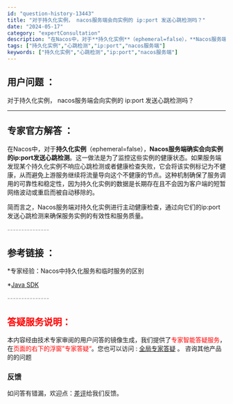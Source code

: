 ```yaml
---
id: "question-history-13443"
title: "对于持久化实例， nacos服务端会向实例的 ip:port 发送心跳检测吗？"
date: "2024-05-17"
category: "expertConsultation"
description: "在Nacos中，对于**持久化实例**（ephemeral=false），**Nacos服务端确实会向实例的ip:port发送心跳检测**。这一做法是为了监控这些实例的健康状态。如果服务端发现某个持久化实例不响应心跳检测或者健康检查失败，它会将该实例标记为不健康，从而避免上游服务继续将流量导向这个不"
tags: ["持久化实例","心跳检测","ip:port","nacos服务端"]
keywords: ["持久化实例","心跳检测","ip:port","nacos服务端"]
---
```


## 用户问题 ： 
 对于持久化实例， nacos服务端会向实例的 ip:port 发送心跳检测吗？  

---------------
## 专家官方解答 ：

在Nacos中，对于**持久化实例**（ephemeral=false），**Nacos服务端确实会向实例的ip:port发送心跳检测**。这一做法是为了监控这些实例的健康状态。如果服务端发现某个持久化实例不响应心跳检测或者健康检查失败，它会将该实例标记为不健康，从而避免上游服务继续将流量导向这个不健康的节点。这种机制确保了服务调用的可靠性和稳定性，因为持久化实例的数据是长期存在且不会因为客户端的短暂网络波动或重启而被自动移除的。

简而言之，Nacos服务端对持久化实例进行主动健康检查，通过向它们的ip:port发送心跳检测来确保服务实例的有效性和服务质量。


<font color="#949494">---------------</font> 


## 参考链接 ：

*专家经验：Nacos中持久化服务和临时服务的区别 
 
 *[Java SDK](https://nacos.io/docs/latest/guide/user/sdk)


 <font color="#949494">---------------</font> 
 


## <font color="#FF0000">答疑服务说明：</font> 

本内容经由技术专家审阅的用户问答的镜像生成，我们提供了<font color="#FF0000">专家智能答疑服务</font>，在<font color="#FF0000">页面的右下的浮窗”专家答疑“</font>。您也可以访问 : [全局专家答疑](https://answer.opensource.alibaba.com/docs/intro) 。 咨询其他产品的的问题

### 反馈
如问答有错漏，欢迎点：[差评](https://ai.nacos.io/user/feedbackByEnhancerGradePOJOID?enhancerGradePOJOId=13898)给我们反馈。
